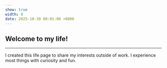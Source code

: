 ```yaml
---
show: true
width: 8
date: 2025-10-30 00:01:00 +0800
---
```


<div class="p-4">
    <h2>Welcome to my life!</h2>
    <hr />
    <p class="text-justify small">
        I created this life page to share my interests outside of work. I experience most things with curiosity and fun. 
    </p>
</div>